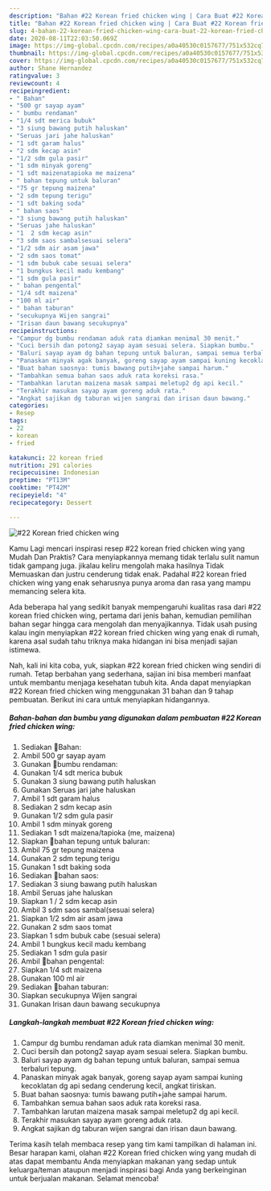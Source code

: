 ```yaml
---
description: "Bahan #22 Korean fried chicken wing | Cara Buat #22 Korean fried chicken wing Yang Menggugah Selera"
title: "Bahan #22 Korean fried chicken wing | Cara Buat #22 Korean fried chicken wing Yang Menggugah Selera"
slug: 4-bahan-22-korean-fried-chicken-wing-cara-buat-22-korean-fried-chicken-wing-yang-menggugah-selera
date: 2020-08-11T22:03:50.069Z
image: https://img-global.cpcdn.com/recipes/a0a40530c0157677/751x532cq70/22-korean-fried-chicken-wing-foto-resep-utama.jpg
thumbnail: https://img-global.cpcdn.com/recipes/a0a40530c0157677/751x532cq70/22-korean-fried-chicken-wing-foto-resep-utama.jpg
cover: https://img-global.cpcdn.com/recipes/a0a40530c0157677/751x532cq70/22-korean-fried-chicken-wing-foto-resep-utama.jpg
author: Shane Hernandez
ratingvalue: 3
reviewcount: 4
recipeingredient:
- " Bahan"
- "500 gr sayap ayam"
- " bumbu rendaman"
- "1/4 sdt merica bubuk"
- "3 siung bawang putih haluskan"
- "Seruas jari jahe haluskan"
- "1 sdt garam halus"
- "2 sdm kecap asin"
- "1/2 sdm gula pasir"
- "1 sdm minyak goreng"
- "1 sdt maizenatapioka me maizena"
- " bahan tepung untuk baluran"
- "75 gr tepung maizena"
- "2 sdm tepung terigu"
- "1 sdt baking soda"
- " bahan saos"
- "3 siung bawang putih haluskan"
- "Seruas jahe haluskan"
- "1  2 sdm kecap asin"
- "3 sdm saos sambalsesuai selera"
- "1/2 sdm air asam jawa"
- "2 sdm saos tomat"
- "1 sdm bubuk cabe sesuai selera"
- "1 bungkus kecil madu kembang"
- "1 sdm gula pasir"
- " bahan pengental"
- "1/4 sdt maizena"
- "100 ml air"
- " bahan taburan"
- "secukupnya Wijen sangrai"
- "Irisan daun bawang secukupnya"
recipeinstructions:
- "Campur dg bumbu rendaman aduk rata diamkan menimal 30 menit."
- "Cuci bersih dan potong2 sayap ayam sesuai selera. Siapkan bumbu."
- "Baluri sayap ayam dg bahan tepung untuk baluran, sampai semua terbaluri tepung."
- "Panaskan minyak agak banyak, goreng sayap ayam sampai kuning kecoklatan dg api sedang cenderung kecil, angkat tiriskan."
- "Buat bahan saosnya: tumis bawang putih+jahe sampai harum."
- "Tambahkan semua bahan saos aduk rata koreksi rasa."
- "Tambahkan larutan maizena masak sampai meletup2 dg api kecil."
- "Terakhir masukan sayap ayam goreng aduk rata."
- "Angkat sajikan dg taburan wijen sangrai dan irisan daun bawang."
categories:
- Resep
tags:
- 22
- korean
- fried

katakunci: 22 korean fried 
nutrition: 291 calories
recipecuisine: Indonesian
preptime: "PT13M"
cooktime: "PT42M"
recipeyield: "4"
recipecategory: Dessert

---
```



![#22 Korean fried chicken wing](https://img-global.cpcdn.com/recipes/a0a40530c0157677/751x532cq70/22-korean-fried-chicken-wing-foto-resep-utama.jpg)

Kamu Lagi mencari inspirasi resep #22 korean fried chicken wing yang Mudah Dan Praktis? Cara menyiapkannya memang tidak terlalu sulit namun tidak gampang juga. jikalau keliru mengolah maka hasilnya Tidak Memuaskan dan justru cenderung tidak enak. Padahal #22 korean fried chicken wing yang enak seharusnya punya aroma dan rasa yang mampu memancing selera kita.



Ada beberapa hal yang sedikit banyak mempengaruhi kualitas rasa dari #22 korean fried chicken wing, pertama dari jenis bahan, kemudian pemilihan bahan segar hingga cara mengolah dan menyajikannya. Tidak usah pusing kalau ingin menyiapkan #22 korean fried chicken wing yang enak di rumah, karena asal sudah tahu triknya maka hidangan ini bisa menjadi sajian istimewa.


Nah, kali ini kita coba, yuk, siapkan #22 korean fried chicken wing sendiri di rumah. Tetap berbahan yang sederhana, sajian ini bisa memberi manfaat untuk membantu menjaga kesehatan tubuh kita. Anda dapat menyiapkan #22 Korean fried chicken wing menggunakan 31 bahan dan 9 tahap pembuatan. Berikut ini cara untuk menyiapkan hidangannya.

<!--inarticleads1-->

##### Bahan-bahan dan bumbu yang digunakan dalam pembuatan #22 Korean fried chicken wing:

1. Sediakan  🍒Bahan:
1. Ambil 500 gr sayap ayam
1. Gunakan  🍒bumbu rendaman:
1. Gunakan 1/4 sdt merica bubuk
1. Gunakan 3 siung bawang putih haluskan
1. Gunakan Seruas jari jahe haluskan
1. Ambil 1 sdt garam halus
1. Sediakan 2 sdm kecap asin
1. Gunakan 1/2 sdm gula pasir
1. Ambil 1 sdm minyak goreng
1. Sediakan 1 sdt maizena/tapioka (me, maizena)
1. Siapkan  🍒bahan tepung untuk baluran:
1. Ambil 75 gr tepung maizena
1. Gunakan 2 sdm tepung terigu
1. Gunakan 1 sdt baking soda
1. Sediakan  🍒bahan saos:
1. Sediakan 3 siung bawang putih haluskan
1. Ambil Seruas jahe haluskan
1. Siapkan 1 / 2 sdm kecap asin
1. Ambil 3 sdm saos sambal(sesuai selera)
1. Siapkan 1/2 sdm air asam jawa
1. Gunakan 2 sdm saos tomat
1. Siapkan 1 sdm bubuk cabe (sesuai selera)
1. Ambil 1 bungkus kecil madu kembang
1. Sediakan 1 sdm gula pasir
1. Ambil  🍒bahan pengental:
1. Siapkan 1/4 sdt maizena
1. Gunakan 100 ml air
1. Sediakan  🍒bahan taburan:
1. Siapkan secukupnya Wijen sangrai
1. Gunakan Irisan daun bawang secukupnya




<!--inarticleads2-->

##### Langkah-langkah membuat #22 Korean fried chicken wing:

1. Campur dg bumbu rendaman aduk rata diamkan menimal 30 menit.
1. Cuci bersih dan potong2 sayap ayam sesuai selera. Siapkan bumbu.
1. Baluri sayap ayam dg bahan tepung untuk baluran, sampai semua terbaluri tepung.
1. Panaskan minyak agak banyak, goreng sayap ayam sampai kuning kecoklatan dg api sedang cenderung kecil, angkat tiriskan.
1. Buat bahan saosnya: tumis bawang putih+jahe sampai harum.
1. Tambahkan semua bahan saos aduk rata koreksi rasa.
1. Tambahkan larutan maizena masak sampai meletup2 dg api kecil.
1. Terakhir masukan sayap ayam goreng aduk rata.
1. Angkat sajikan dg taburan wijen sangrai dan irisan daun bawang.




Terima kasih telah membaca resep yang tim kami tampilkan di halaman ini. Besar harapan kami, olahan #22 Korean fried chicken wing yang mudah di atas dapat membantu Anda menyiapkan makanan yang sedap untuk keluarga/teman ataupun menjadi inspirasi bagi Anda yang berkeinginan untuk berjualan makanan. Selamat mencoba!

